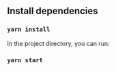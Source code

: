 
## Install dependencies
### `yarn install` 

In the project directory, you can run:

### `yarn start`
